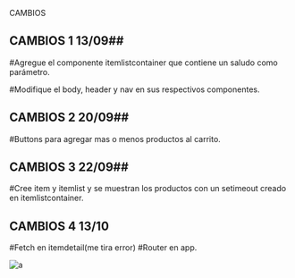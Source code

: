 CAMBIOS

## CAMBIOS 1 13/09##

#Agregue el componente itemlistcontainer que contiene un saludo como parámetro.


#Modifique el body, header y nav en sus respectivos componentes.


## CAMBIOS 2 20/09##

#Buttons para agregar mas o menos productos al carrito.

## CAMBIOS 3 22/09##

#Cree item y itemlist y se muestran los productos con un setimeout creado en itemlistcontainer.

## CAMBIOS 4 13/10 ##

#Fetch en itemdetail(me tira error)
#Router en app.

![a](https://user-images.githubusercontent.com/84024396/137174222-9c3d6795-758c-45a0-a3c0-734e4c7a9aea.png)
